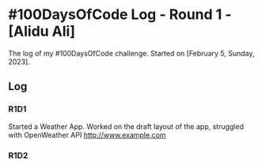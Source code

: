 # #100DaysOfCode Log - Round 1 - [Alidu Ali]

The log of my #100DaysOfCode challenge. Started on [February 5, Sunday, 2023].

## Log

### R1D1 
Started a Weather App. Worked on the draft layout of the app, struggled with OpenWeather API http://www.example.com

### R1D2
